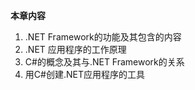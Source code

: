 

**本章内容**

1. .NET Framework的功能及其包含的内容
2. .NET 应用程序的工作原理
3. C#的概念及其与.NET Framework的关系
4. 用C#创建.NET应用程序的工具